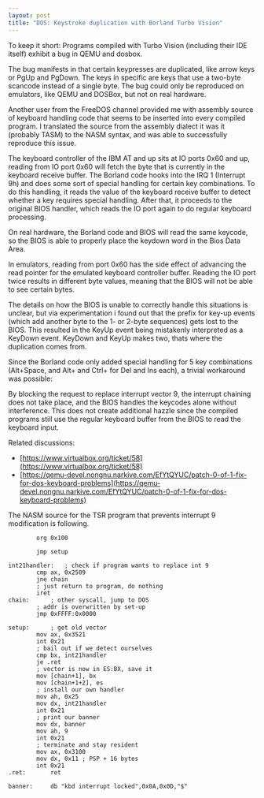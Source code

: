 ```yaml
---
layout: post
title: "DOS: Keystroke duplication with Borland Turbo Vision"
---
```


To keep it short: Programs compiled with Turbo Vision (including their IDE itself) exhibit a bug in QEMU and dosbox.

The bug manifests in that certain keypresses are duplicated, like arrow keys or PgUp and PgDown.
The keys in specific are keys that use a two-byte scancode instead of a single byte.
The bug could only be reproduced on emulators, like QEMU and DOSBox, but not on real hardware.

Another user from the FreeDOS channel provided me with assembly source of keyboard handling code that seems to be inserted into every compiled program.
I translated the source from the assembly dialect it was it (probably TASM) to the NASM syntax, and was able to successfully reproduce this issue.

The keyboard controller of the IBM AT and up sits at IO ports 0x60 and up, reading from IO port 0x60 will fetch the byte that is currently in the keyboard receive buffer.
The Borland code hooks into the IRQ 1 (Interrupt 9h) and does some sort of special handling for certain key combinations.
To do this handling, it reads the value of the keyboard receive buffer to detect whether a key requires special handling.
After that, it proceeds to the original BIOS handler, which reads the IO port again to do regular keyboard processing.

On real hardware, the Borland code and BIOS will read the same keycode, so the BIOS is able to properly place the keydown word in the Bios Data Area.

In emulators, reading from port 0x60 has the side effect of advancing the read pointer for the emulated keyboard controller buffer.
Reading the IO port twice results in different byte values, meaning that the BIOS will not be able to see certain bytes.

The details on how the BIOS is unable to correctly handle this situations is unclear, but via experimentation i found out that the prefix for key-up events (which add another byte to the 1- or 2-byte sequences) gets lost to the BIOS.
This resulted in the KeyUp event being mistakenly interpreted as a KeyDown event. KeyDown and KeyUp makes two, thats where the duplication comes from.

Since the Borland code only added special handling for 5 key combinations (Alt+Space, and Alt+ and Ctrl+ for Del and Ins each), a trivial workaround was possible:

By blocking the request to replace interrupt vector 9, the interrupt chaining does not take place, and the BIOS handles the keycodes alone without interference.
This does not create additional hazzle since the compiled programs still use the regular keyboard buffer from the BIOS to read the keyboard input.

Related discussions:

- [https://www.virtualbox.org/ticket/58](https://www.virtualbox.org/ticket/58)
- [https://qemu-devel.nongnu.narkive.com/EfYtQYUC/patch-0-of-1-fix-for-dos-keyboard-problems](https://qemu-devel.nongnu.narkive.com/EfYtQYUC/patch-0-of-1-fix-for-dos-keyboard-problems)

The NASM source for the TSR program that prevents interrupt 9 modification is following.

```
		org 0x100

		jmp setup

int21handler:	; check if program wants to replace int 9
		cmp ax, 0x2509
		jne chain
		; just return to program, do nothing
		iret
chain:		; other syscall, jump to DOS
		; addr is overwritten by set-up
		jmp 0xFFFF:0x0000

setup:		; get old vector
		mov ax, 0x3521
		int 0x21
		; bail out if we detect ourselves
		cmp bx, int21handler
		je .ret
		; vector is now in ES:BX, save it
		mov [chain+1], bx
		mov [chain+1+2], es
		; install our own handler
		mov ah, 0x25
		mov dx, int21handler
		int 0x21
		; print our banner
		mov dx, banner
		mov ah, 9
		int 0x21
		; terminate and stay resident
		mov ax, 0x3100
		mov dx, 0x11 ; PSP + 16 bytes
		int 0x21
.ret:		ret

banner:		db "kbd interrupt locked",0x0A,0x0D,"$"
```
